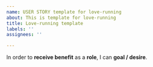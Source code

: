 ```yaml
---
name: USER STORY template for love-running
about: This is template for love-running
title: Love-running template
labels: ''
assignees: ''

---
```


In order to **receive benefit** as a **role**, I can **goal / desire**.
